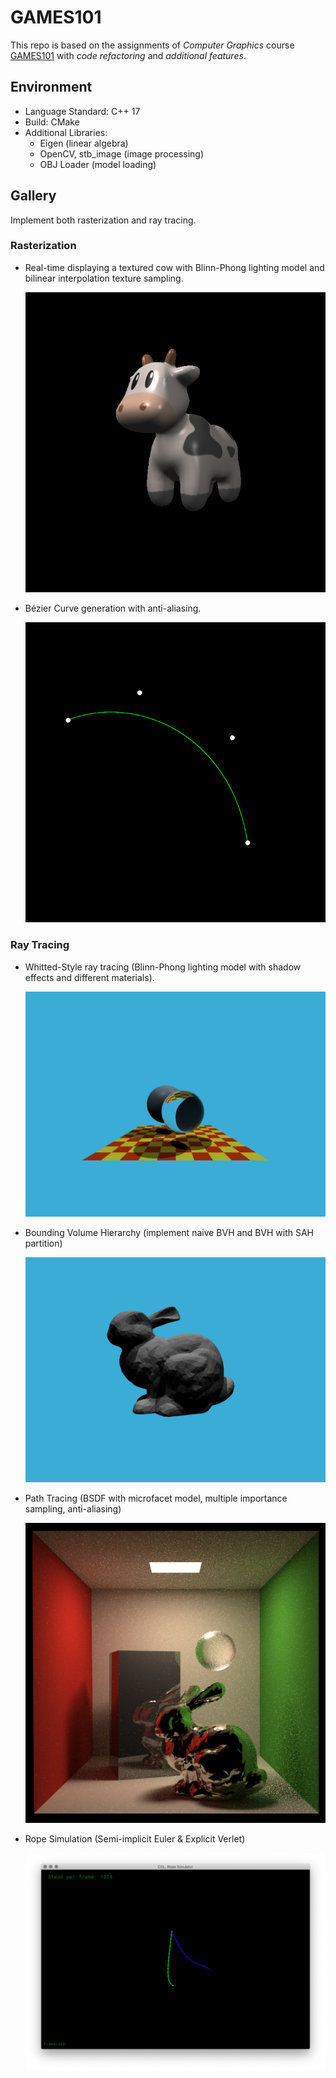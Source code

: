 # GAMES101

This repo is based on the assignments of *Computer Graphics* course [GAMES101](https://sites.cs.ucsb.edu/~lingqi/teaching/games101.html) with *code refactoring* and *additional features*.



## Environment

* Language Standard: C++ 17
* Build: CMake
* Additional Libraries:
  * Eigen (linear algebra)
  * OpenCV, stb_image (image processing)
  * OBJ Loader (model loading)



## Gallery

Implement both rasterization and ray tracing.

### Rasterization

* Real-time displaying a textured cow with Blinn-Phong lighting model and bilinear interpolation texture sampling.

  ![Assignment3](Assignment3/image/output_texture_bilinear.png)

  

* Bézier Curve generation with anti-aliasing.

  ![Assignment4](Assignment4/image/bezier_curve_with_anti_aliasing.png)



### Ray Tracing

* Whitted-Style ray tracing (Blinn-Phong lighting model with shadow effects and different materials).

  ![Assignment5](Assignment5/image/output.png)

  

* Bounding Volume Hierarchy (implement naive BVH and BVH with SAH partition)

  ![Assignment6](Assignment6/image/output.png)

  

* Path Tracing (BSDF with microfacet model, multiple importance sampling, anti-aliasing)

  ![Assignment7](Assignment7/image/frosted_glass_64spp.png)



* Rope Simulation (Semi-implicit Euler & Explicit Verlet)

  ![Assignment8](Assignment8/image/semi_implicit_euler_&_explicit_verlet_1024.jpg)
